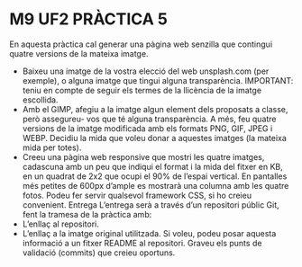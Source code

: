 # M9  UF2  PRÀCTICA 5
En aquesta pràctica cal generar una pàgina web senzilla que contingui quatre versions de la
mateixa imatge.
* Baixeu una imatge de la vostra elecció del web unsplash.com (per exemple), o alguna
imatge que tingui alguna transparència.
IMPORTANT: teniu en compte de seguir els termes de la llicència de la imatge escollida.
* Amb el GIMP, afegiu a la imatge algun element dels proposats a classe, però assegureu-
vos que té alguna transparència. A més, feu quatre versions de la imatge modificada amb
els formats PNG, GIF, JPEG i WEBP. Decidiu la mida que voleu donar a aquestes
imatges (la mateixa mida per totes).
* Creeu una pàgina web responsive que mostri les quatre imatges, cadascuna amb un peu
que indiqui el format i la mida del fitxer en KB, en un quadrat de 2x2 que ocupi el 90% de
l’espai vertical. En pantalles més petites de 600px d’ample es mostrarà una columna amb
les quatre fotos.
Podeu fer servir qualsevol framework CSS, si ho creieu convenient.
Entrega
L’entrega serà a través d’un repositori públic Git, fent la tramesa de la pràctica amb:
* L’enllaç al repositori.
* L’enllaç a la imatge original utilitzada. Si voleu, podeu posar aquesta informació a un
fitxer README al repositori.
Graveu els punts de validació (commits) que creieu oportuns.
